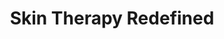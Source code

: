 ---
title: "Skin Therapy Redefined"
url: /apache-junction/skin-therapy-redefined/
shop: Kosmetik
---